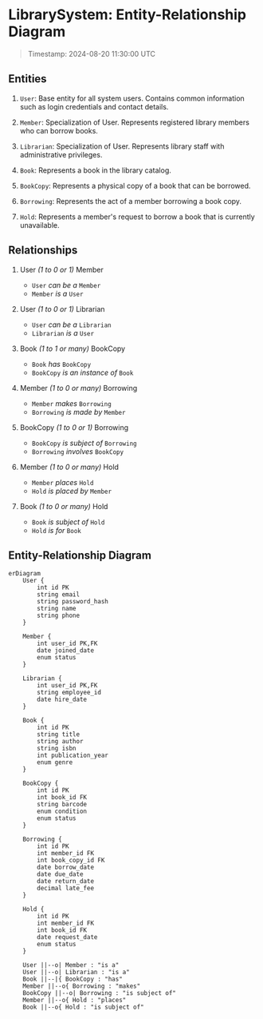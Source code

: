 # LibrarySystem: Entity-Relationship Diagram

> Timestamp: 2024-08-20 11:30:00 UTC

## Entities

1. `User`: Base entity for all system users. Contains common information such as login credentials and contact details.

2. `Member`: Specialization of User. Represents registered library members who can borrow books.

3. `Librarian`: Specialization of User. Represents library staff with administrative privileges.

4. `Book`: Represents a book in the library catalog.

5. `BookCopy`: Represents a physical copy of a book that can be borrowed.

6. `Borrowing`: Represents the act of a member borrowing a book copy.

7. `Hold`: Represents a member's request to borrow a book that is currently unavailable.

## Relationships

1. User _(1 to 0 or 1)_ Member
   - `User` _can be a_ `Member`
   - `Member` _is a_ `User`

2. User _(1 to 0 or 1)_ Librarian
   - `User` _can be a_ `Librarian`
   - `Librarian` _is a_ `User`

3. Book _(1 to 1 or many)_ BookCopy
   - `Book` _has_ `BookCopy`
   - `BookCopy` _is an instance of_ `Book`

4. Member _(1 to 0 or many)_ Borrowing
   - `Member` _makes_ `Borrowing`
   - `Borrowing` _is made by_ `Member`

5. BookCopy _(1 to 0 or 1)_ Borrowing
   - `BookCopy` _is subject of_ `Borrowing`
   - `Borrowing` _involves_ `BookCopy`

6. Member _(1 to 0 or many)_ Hold
   - `Member` _places_ `Hold`
   - `Hold` _is placed by_ `Member`

7. Book _(1 to 0 or many)_ Hold
   - `Book` _is subject of_ `Hold`
   - `Hold` _is for_ `Book`

## Entity-Relationship Diagram

```mermaid
erDiagram
    User {
        int id PK
        string email
        string password_hash
        string name
        string phone
    }
    
    Member {
        int user_id PK,FK
        date joined_date
        enum status
    }
    
    Librarian {
        int user_id PK,FK
        string employee_id
        date hire_date
    }
    
    Book {
        int id PK
        string title
        string author
        string isbn
        int publication_year
        enum genre
    }
    
    BookCopy {
        int id PK
        int book_id FK
        string barcode
        enum condition
        enum status
    }
    
    Borrowing {
        int id PK
        int member_id FK
        int book_copy_id FK
        date borrow_date
        date due_date
        date return_date
        decimal late_fee
    }
    
    Hold {
        int id PK
        int member_id FK
        int book_id FK
        date request_date
        enum status
    }
    
    User ||--o| Member : "is a"
    User ||--o| Librarian : "is a"
    Book ||--|{ BookCopy : "has"
    Member ||--o{ Borrowing : "makes"
    BookCopy ||--o| Borrowing : "is subject of"
    Member ||--o{ Hold : "places"
    Book ||--o{ Hold : "is subject of"
```

